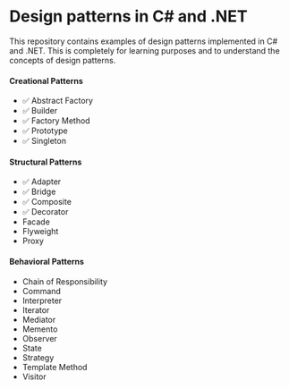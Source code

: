 ﻿# Design patterns in C# and .NET
This repository contains examples of design patterns implemented in C# and .NET.
This is completely for learning purposes and to understand the concepts of design patterns.

#### Creational Patterns
- ✅ Abstract Factory
- ✅ Builder
- ✅ Factory Method
- ✅ Prototype
- ✅ Singleton 

#### Structural Patterns
- ✅ Adapter
- ✅ Bridge
- ✅ Composite
- ✅ Decorator
- Facade
- Flyweight
- Proxy

#### Behavioral Patterns
- Chain of Responsibility
- Command
- Interpreter
- Iterator
- Mediator
- Memento
- Observer
- State
- Strategy
- Template Method
- Visitor